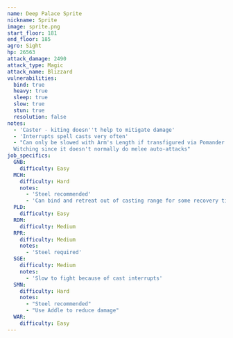 ```yaml
---
name: Deep Palace Sprite
nickname: Sprite
image: sprite.png
start_floor: 181
end_floor: 185
agro: Sight
hp: 26563
attack_damage: 2490
attack_type: Magic
attack_name: Blizzard
vulnerabilities:
  bind: true
  heavy: true
  sleep: true
  slow: true
  stun: true
  resolution: false
notes:
  - 'Caster - kiting doesn''t help to mitigate damage'
  - 'Interrupts spell casts very often'
  - "Can only be slowed with Arm's Length if transfigured via Pomander of
  Witching since it doesn't normally do melee auto-attacks"
job_specifics:
  GNB:
    difficulty: Easy
  MCH:
    difficulty: Hard
    notes:
      - 'Steel recommended'
      - 'Can bind and retreat out of casting range for some recovery time'
  PLD:
    difficulty: Easy
  RDM:
    difficulty: Medium
  RPR:
    difficulty: Medium
    notes:
      - 'Steel required'
  SGE:
    difficulty: Medium
    notes:
      - 'Slow to fight because of cast interrupts'
  SMN:
    difficulty: Hard
    notes:
      - "Steel recommended"
      - "Use Addle to reduce damage"
  WAR:
    difficulty: Easy
---
```

